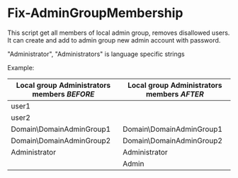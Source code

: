 # Fix-AdminGroupMembership

This script get all members of local admin group, removes disallowed users. It can create and add to admin group new admin account with password.

"Administrator", "Administrators" is language specific strings 

Example:

| Local group Administrators members *BEFORE*| Local group Administrators members *AFTER*|
| --- | --- |
| user1 | |
| user2 | |
| Domain\DomainAdminGroup1 | Domain\DomainAdminGroup1 |
| Domain\DomainAdminGroup2 | Domain\DomainAdminGroup2 |
| Administrator | Administrator |
| | Admin |
